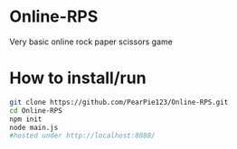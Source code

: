 # Online-RPS
Very basic online rock paper scissors game
# How to install/run
```bash
git clone https://github.com/PearPie123/Online-RPS.git
cd Online-RPS
npm init
node main.js
#hosted under http://localhost:8080/
```


